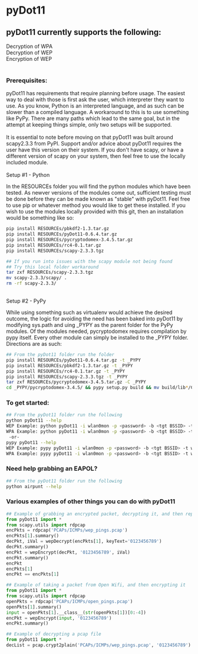 # pyDot11

## pyDot11 currently supports the following:
Decryption of WPA</br>
Decryption of WEP</br>
Encryption of WEP
</br></br>
### Prerequisites:
pyDot11 has requirements that require planning before usage.  The easiest way to deal with those is first ask the user, which interpreter they want to use.  As you know, Python is an interpreted language, and as such can be slower than a compiled language.  A workaround to this is to use something like PyPy.  There are many paths which lead to the same goal, but in the attempt at keeping things simple, only two setups will be supported.
<br><br>
It is essential to note before moving on that pyDot11 was built around scapy2.3.3 from PyPI.  Support and/or advice about pyDot11 requires the user have this version on their system.  If you don't have scapy, or have a different version of scapy on your system, then feel free to use the locally included module.
<br><br>
Setup #1 - Python
        
In the RESOURCEs folder you will find the python modules which have been tested.  As newver versions of the modules come out, sufficient testing must be done before they can be made known as "stable" with pyDot11.  Feel free to use pip or whatever method you would like to get these installed.  If you wish to use the modules locally provided with this git, then an installation would be something like so:
````bash
pip install RESOURCEs/pbkdf2-1.3.tar.gz
pip install RESOURCEs/pyDot11-0.6.4.tar.gz
pip install RESOURCEs/pycryptodomex-3.4.5.tar.gz
pip install RESOURCEs/rc4-0.1.tar.gz
pip install RESOURCEs/scapy-2.3.3.tgz

## If you run into issues with the scapy module not being found
## Try this local folder workaround
tar zxf RESOURCEs/scapy-2.3.3.tgz
mv scapy-2.3.3/scapy/ .
rm -rf scapy-2.3.3/
````
<br>
Setup #2 - PyPy

While using something such as virtualenv would achieve the desired outcome, the logic for avoiding the need has been baked into pyDot11 by modifying sys.path and uing _PYPY as the parent folder for the PyPy modules.  Of the modules needed, pycryptodomex requires compilation by pypy itself.  Every other module can simply be installed to the _PYPY folder.  Directions are as such:
````bash
## From the pyDot11 folder run the folder
pip install RESOURCEs/pyDot11-0.6.4.tar.gz -t _PYPY
pip install RESOURCEs/pbkdf2-1.3.tar.gz -t _PYPY
pip install RESOURCEs/rc4-0.1.tar.gz -t _PYPY
pip install RESOURCEs/scapy-2.3.3.tgz -t _PYPY
tar zxf RESOURCEs/pycryptodomex-3.4.5.tar.gz -C _PYPY
cd _PYPY/pycryptodomex-3.4.5/ && pypy setup.py build && mv build/lib*/Cryptodome ../ && cd ../../ && rm -rf _PYPY/pycryptodomex-3.4.5/
````
### To get started: 
````bash
## From the pyDot11 folder run the following
python pyDot11 --help
WEP Example: python pyDot11 -i wlan0mon -p <password> -b <tgt BSSID> -t wep
WPA Example: python pyDot11 -i wlan0mon -p <password> -b <tgt BSSID> -t wpa -e <tgt ESSID>
 -or-
pypy pyDot11 --help
WEP Example: pypy pyDot11 -i wlan0mon -p <password> -b <tgt BSSID> -t wep -o pypy
WPA Example: pypy pyDot11 -i wlan0mon -p <password> -b <tgt BSSID> -t wpa -e <tgt ESSID> -o pypy
````
### Need help grabbing an EAPOL?
````bash
## From the pyDot11 folder run the following
python airpunt --help
````
### Various examples of other things you can do with pyDot11
````python
## Example of grabbing an encrypted packet, decrypting it, and then replaying it
from pyDot11 import *
from scapy.utils import rdpcap
encPkts = rdpcap('PCAPs/ICMPs/wep_pings.pcap')
encPkts[1].summary()
decPkt, iVal = wepDecrypt(encPkts[1], keyText='0123456789')
decPkt.summary()
encPkt = wepEncrypt(decPkt, '0123456789', iVal)
encPkt.summary()
encPkt
encPkts[1]
encPkt == encPkts[1]
````

````python
## Example of taking a packet from Open Wifi, and then encrypting it
from pyDot11 import *
from scapy.utils import rdpcap
openPkts = rdpcap('PCAPs/ICMPs/open_pings.pcap')
openPkts[1].summary()
input = openPkts[1].__class__(str(openPkts[1])[0:-4])
encPkt = wepEncrypt(input, '0123456789')
encPkt.summary()
````

````python
## Example of decrypting a pcap file
from pyDot11 import *
decList = pcap.crypt2plain('PCAPs/ICMPs/wep_pings.pcap', '0123456789')
````
